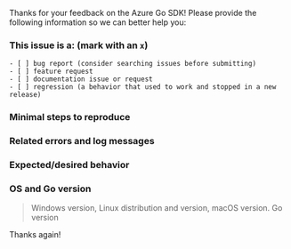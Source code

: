 Thanks for your feedback on the Azure Go SDK! Please provide the following
information so we can better help you:

### This issue is a: (mark with an `x`)
```
- [ ] bug report (consider searching issues before submitting)
- [ ] feature request
- [ ] documentation issue or request
- [ ] regression (a behavior that used to work and stopped in a new release)
```

### Minimal steps to reproduce
>

### Related errors and log messages
>

### Expected/desired behavior
>

### OS and Go version
> Windows version, Linux distribution and version, macOS version.
> Go version

Thanks again!

